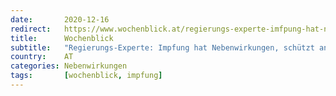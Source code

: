 ```yaml
---
date:       2020-12-16
redirect:   https://www.wochenblick.at/regierungs-experte-imfpung-hat-nebenwirkungen-schuetzt-andere-nicht/
title:      Wochenblick
subtitle:   "Regierungs-Experte: Impfung hat Nebenwirkungen, schützt andere nicht"
country:    AT
categories: Nebenwirkungen
tags:       [wochenblick, impfung]
---
```

